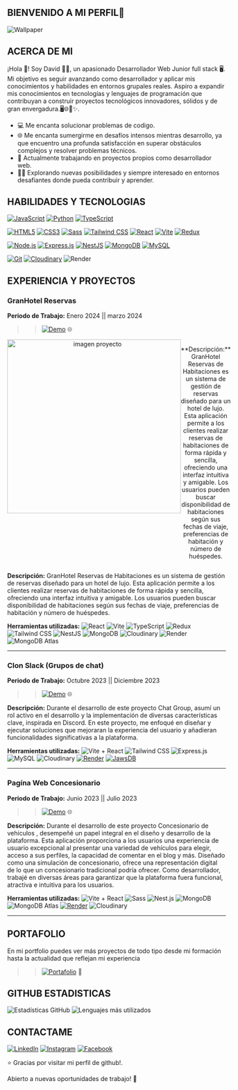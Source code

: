 ## BIENVENIDO A MI PERFIL👋
  ![Wallpaper](https://res.cloudinary.com/datu6oki6/image/upload/v1708518526/profileCar/2_xrmxks.png)
  
## ACERCA DE MI
¡Hola 👋! Soy David 👨‍💻, un apasionado Desarrollador Web Junior full stack 🖥. Mi objetivo es seguir avanzando como desarrollador y
aplicar mis conocimientos y habilidades en entornos grupales reales. Aspiro a expandir mis conocimientos en tecnologías y lenguajes de programación que
contribuyan a construir proyectos tecnológicos innovadores, sólidos y de gran envergadura.🖥️🌐🚀✨.
- 💻 Me encanta solucionar problemas de codigo.
- 🌐 Me encanta sumergirme en desafíos intensos mientras desarrollo, ya que encuentro una profunda satisfacción en superar obstáculos complejos y resolver problemas técnicos.
- 🚀 Actualmente trabajando en proyectos propios como desarrollador web.
- 🧑‍💻 Explorando nuevas posibilidades y siempre interesado en entornos desafiantes donde pueda contribuir y aprender.

## HABILIDADES Y TECNOLOGIAS

[![JavaScript](https://img.shields.io/badge/JavaScript-F7DF1E?style=for-the-badge&logo=javascript&logoColor=black)](https://developer.mozilla.org/es/docs/Web/JavaScript)
[![Python](https://img.shields.io/badge/Python-3776AB?style=for-the-badge&logo=python&logoColor=white)](https://www.python.org/)
[![TypeScript](https://img.shields.io/badge/TypeScript-007ACC?style=for-the-badge&logo=typescript&logoColor=white)](https://www.typescriptlang.org/)


[![HTML5](https://img.shields.io/badge/HTML5-E34F26?style=for-the-badge&logo=html5&logoColor=white)](https://developer.mozilla.org/es/docs/Web/HTML)
[![CSS3](https://img.shields.io/badge/CSS3-1572B6?style=for-the-badge&logo=css3&logoColor=white)](https://developer.mozilla.org/es/docs/Web/CSS)
[![Sass](https://img.shields.io/badge/Sass-CC6699?style=for-the-badge&logo=sass&logoColor=white)](https://sass-lang.com/)
[![Tailwind CSS](https://img.shields.io/badge/Tailwind_CSS-38B2AC?style=for-the-badge&logo=tailwind-css&logoColor=white)](https://tailwindcss.com/)
[![React](https://img.shields.io/badge/React-61DAFB?style=for-the-badge&logo=react&logoColor=white)](https://reactjs.org/)
[![Vite](https://img.shields.io/badge/Vite-646CFF?style=for-the-badge&logo=vite&logoColor=white)](https://vitejs.dev/)
[![Redux](https://img.shields.io/badge/Redux-764ABC?style=for-the-badge&logo=redux&logoColor=white)](https://redux.js.org/)


[![Node.js](https://img.shields.io/badge/Node.js-43853D?style=for-the-badge&logo=node.js&logoColor=white)](https://nodejs.org/)
[![Express.js](https://img.shields.io/badge/Express.js-000000?style=for-the-badge&logo=express&logoColor=white)](https://expressjs.com/)
[![NestJS](https://img.shields.io/badge/NestJS-E0234E?style=for-the-badge&logo=nestjs&logoColor=white)](https://nestjs.com/)
[![MongoDB](https://img.shields.io/badge/MongoDB-47A248?style=for-the-badge&logo=mongodb&logoColor=white)](https://www.mongodb.com/)
[![MySQL](https://img.shields.io/badge/MySQL-4479A1?style=for-the-badge&logo=mysql&logoColor=white)](https://www.mysql.com/)

[![Git](https://img.shields.io/badge/Git-F05032?style=for-the-badge&logo=git&logoColor=white)](https://git-scm.com/)
[![Cloudinary](https://img.shields.io/badge/Cloudinary-4285F4?style=for-the-badge&logo=cloudinary&logoColor=white)](https://cloudinary.com/)
![Render](https://img.shields.io/badge/Render-1673E1?style=for-the-badge&logo=render&logoColor=white)

<!--[![Visual Studio Code](https://img.shields.io/badge/Visual_Studio_Code-007ACC?style=for-the-badge&logo=visual-studio-code&logoColor=white)](https://code.visualstudio.com/)-->

## EXPERIENCIA Y PROYECTOS
### GranHotel Reservas
**Periodo de Trabajo:** Enero 2024 || marzo 2024

>> [![Demo](https://img.shields.io/badge/Demo-Live%20Demo-brightgreen?style=flat&logoColor=white)](https://gran-hotel.onrender.com/) 🌐
<div align="center" style="display:flex">
  <img src="https://res.cloudinary.com/datu6oki6/image/upload/v1714733604/reserva_qy6hdd.png" alt="imagen proyecto" width="400">
  <p>**Descripción:** GranHotel Reservas de Habitaciones es un sistema de gestión de reservas diseñado para un hotel de lujo. Esta aplicación permite a los clientes realizar reservas de habitaciones de forma rápida y sencilla, ofreciendo una interfaz intuitiva y amigable. Los usuarios pueden buscar disponibilidad de habitaciones según sus fechas de viaje, preferencias de habitación y número de huéspedes.</p>
</div>

**Descripción:** GranHotel Reservas de Habitaciones es un sistema de gestión de reservas diseñado para un hotel de lujo. Esta aplicación permite a los clientes realizar reservas de habitaciones de forma rápida y sencilla, ofreciendo una interfaz intuitiva y amigable. Los usuarios pueden buscar disponibilidad de habitaciones según sus fechas de viaje, preferencias de habitación y número de huéspedes.

**Herramientas utilizadas:**
  ![React](https://img.shields.io/badge/React-61DAFB?style=for-the-badge&logo=react&logoColor=white)
  ![Vite](https://img.shields.io/badge/Vite-646CFF?style=for-the-badge&logo=vite&logoColor=white)
  ![TypeScript](https://img.shields.io/badge/TypeScript-007ACC?style=for-the-badge&logo=typescript&logoColor=white)
  ![Redux](https://img.shields.io/badge/Redux-764ABC?style=for-the-badge&logo=redux&logoColor=white)
  ![Tailwind CSS](https://img.shields.io/badge/Tailwind_CSS-38B2AC?style=for-the-badge&logo=tailwind-css&logoColor=white)
  ![NestJS](https://img.shields.io/badge/NestJS-E0234E?style=for-the-badge&logo=nestjs&logoColor=white)
  ![MongoDB](https://img.shields.io/badge/MongoDB-47A248?style=for-the-badge&logo=mongodb&logoColor=white)
  ![Cloudinary](https://img.shields.io/badge/Cloudinary-4285F4?style=for-the-badge&logo=cloudinary&logoColor=white)
  ![Render](https://img.shields.io/badge/Render-1673E1?style=for-the-badge&logo=render&logoColor=white)
  ![MongoDB Atlas](https://img.shields.io/badge/MongoDB_Atlas-4EA94B?style=for-the-badge&logo=mongodb&logoColor=white)
  
------------------------------------------------------------------------------------------------------------------------------------------------------------------

### Clon Slack (Grupos de chat)
**Periodo de Trabajo:** Octubre 2023 || Diciembre 2023

>> [![Demo](https://img.shields.io/badge/Demo-Live%20Demo-brightgreen?style=flat&logoColor=white)](https://front-gcdr.onrender.com/) 🌐

**Descripción:** Durante el desarrollo de este proyecto Chat Group, asumí un rol activo en el desarrollo y la implementación de diversas características clave, inspirada en Discord. En este proyecto, me enfoqué en diseñar y ejecutar soluciones que mejoraran la experiencia del usuario y añadieran funcionalidades significativas a la plataforma. 

**Herramientas utilizadas:**
  ![Vite + React](https://img.shields.io/badge/Vite-React-blue?style=flat&logo=vite&logoColor=white&labelColor=333)
  ![Tailwind CSS](https://img.shields.io/badge/-Tailwind%20CSS-38B2AC?style=flat&logo=tailwind-css&logoColor=white)
  ![Express.js](https://img.shields.io/badge/-Express.js-000000?style=flat&logo=express&logoColor=white)
  ![MySQL](https://img.shields.io/badge/-MySQL-4479A1?style=flat&logo=mysql&logoColor=white)
  ![Cloudinary](https://img.shields.io/badge/-Cloudinary-60D5F9?style=flat&logo=cloudinary&logoColor=white)
  [![Render](https://img.shields.io/badge/Render-Deployed-brightgreen?style=flat&logo=render&logoColor=white)](https://render.com/)
  [![JawsDB](https://img.shields.io/badge/JawsDB-Cloud%20Database-9cf?style=flat&logo=mysql&logoColor=white)](https://www.jawsdb.com/)
  
------------------------------------------------------------------------------------------------------------------------------------------------------------------
### Pagína Web Concesionario 
**Periodo de Trabajo:** Junio 2023 || Julio 2023

>> [![Demo](https://img.shields.io/badge/Demo-Live%20Demo-brightgreen?style=flat&logoColor=white)](https://client-h3s3.onrender.com/) 🌐

**Descripción:**
Durante el desarrollo de este proyecto Concesionario de vehiculos , desempeñé un papel integral en el diseño y desarrollo de la plataforma. Esta aplicación proporciona a los usuarios una experiencia de usuario excepcional al presentar una variedad de vehículos para elegir, acceso a sus perfiles, la capacidad de comentar en el blog y más. Diseñado como una simulación de concesionario, ofrece una representación digital de lo que un concesionario tradicional podría ofrecer. Como desarrollador, trabajé en diversas áreas para garantizar que la plataforma fuera funcional, atractiva e intuitiva para los usuarios.
  
**Herramientas utilizadas:**
  ![Vite + React](https://img.shields.io/badge/Vite-React-blue?style=flat&logo=vite&logoColor=white&labelColor=333)
  ![Sass](https://img.shields.io/badge/-Sass-CC6699?style=flat&logo=sass&logoColor=white)
  ![Nest.js](https://img.shields.io/badge/-Nest.js-E0234E?style=flat&logo=nestjs&logoColor=white)
  ![MongoDB](https://img.shields.io/badge/-MongoDB-47A248?style=flat&logo=mongodb&logoColor=white)
  ![MongoDB Atlas](https://img.shields.io/badge/MongoDB%20Atlas-Database-brightgreen?style=flat&logo=mongodb&logoColor=white)
  [![Render](https://img.shields.io/badge/Render-Deployed-brightgreen?style=flat&logo=render&logoColor=white)](https://render.com/)
  ![Cloudinary](https://img.shields.io/badge/-Cloudinary-60D5F9?style=flat&logo=cloudinary&logoColor=white)
  
  ---------------------------------------------------------------------------------------------------------------------------------------------------------------------

## PORTAFOLIO
En mi portfolio puedes ver más proyectos de todo tipo desde mi formación hasta la actualidad que reflejan mi experiencia
 >> [![Portafolio](https://img.shields.io/badge/Portafolio-My%20Portfolio-brightgreen?style=flat&logo=portfolio&logoColor=white)](https://david-cics.onrender.com/) 📂

## GITHUB ESTADISTICAS
![Estadísticas GitHub](https://github-readme-stats.vercel.app/api?username=MarckWeb&show_icons=true&count_private=true&hide=prs,issues,contribs&theme=radical)
![Lenguajes más utilizados](https://github-readme-stats.vercel.app/api/top-langs/?username=MarckWeb&layout=compact&theme=radical)

## CONTACTAME
[![LinkedIn](https://img.shields.io/badge/LinkedIn-0077B5?style=for-the-badge&logo=linkedin&logoColor=white)](https://www.linkedin.com/in/david-marca)
[![Instagram](https://img.shields.io/badge/Instagram-E4405F?style=for-the-badge&logo=instagram&logoColor=white)](https://www.instagram.com/)
[![Facebook](https://img.shields.io/badge/Facebook-1877F2?style=for-the-badge&logo=facebook&logoColor=white)](https://www.facebook.com/)

⭐️ Gracias por visitar mi perfil de github!.

Abierto a nuevas oportunidades de trabajo! 🚀
